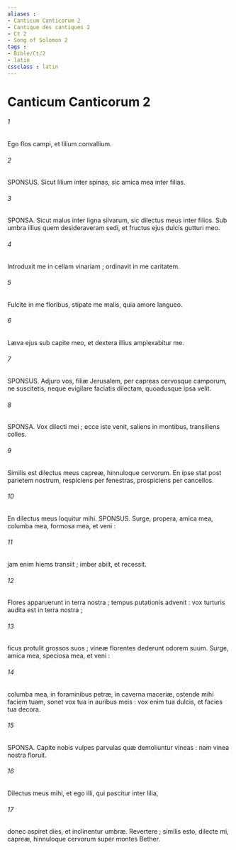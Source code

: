 ```yaml
---
aliases : 
- Canticum Canticorum 2
- Cantique des cantiques 2
- Ct 2
- Song of Solomon 2
tags : 
- Bible/Ct/2
- latin
cssclass : latin
---
```


# Canticum Canticorum 2

###### 1
Ego flos campi, et lilium convallium.
###### 2
SPONSUS. Sicut lilium inter spinas, sic amica mea inter filias.
###### 3
SPONSA. Sicut malus inter ligna silvarum, sic dilectus meus inter filios. Sub umbra illius quem desideraveram sedi, et fructus ejus dulcis gutturi meo.
###### 4
Introduxit me in cellam vinariam ; ordinavit in me caritatem.
###### 5
Fulcite in me floribus, stipate me malis, quia amore langueo.
###### 6
Læva ejus sub capite meo, et dextera illius amplexabitur me.
###### 7
SPONSUS. Adjuro vos, filiæ Jerusalem, per capreas cervosque camporum, ne suscitetis, neque evigilare faciatis dilectam, quoadusque ipsa velit.
###### 8
SPONSA. Vox dilecti mei ; ecce iste venit, saliens in montibus, transiliens colles.
###### 9
Similis est dilectus meus capreæ, hinnuloque cervorum. En ipse stat post parietem nostrum, respiciens per fenestras, prospiciens per cancellos.
###### 10
En dilectus meus loquitur mihi. SPONSUS. Surge, propera, amica mea, columba mea, formosa mea, et veni :
###### 11
jam enim hiems transiit ; imber abiit, et recessit.
###### 12
Flores apparuerunt in terra nostra ; tempus putationis advenit : vox turturis audita est in terra nostra ;
###### 13
ficus protulit grossos suos ; vineæ florentes dederunt odorem suum. Surge, amica mea, speciosa mea, et veni :
###### 14
columba mea, in foraminibus petræ, in caverna maceriæ, ostende mihi faciem tuam, sonet vox tua in auribus meis : vox enim tua dulcis, et facies tua decora.
###### 15
SPONSA. Capite nobis vulpes parvulas quæ demoliuntur vineas : nam vinea nostra floruit.
###### 16
Dilectus meus mihi, et ego illi, qui pascitur inter lilia,
###### 17
donec aspiret dies, et inclinentur umbræ. Revertere ; similis esto, dilecte mi, capreæ, hinnuloque cervorum super montes Bether.
